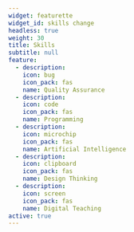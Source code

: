 ```yaml
---
widget: featurette
widget_id: skills change
headless: true
weight: 30
title: Skills
subtitle: null
feature:
  - description: 
    icon: bug
    icon_pack: fas
    name: Quality Assurance
  - description: 
    icon: code
    icon_pack: fas
    name: Programming
  - description:
    icon: microchip
    icon_pack: fas
    name: Artificial Intelligence
  - description:
    icon: clipboard
    icon_pack: fas
    name: Design Thinking
  - description:
    icon: screen
    icon_pack: fas
    name: Digital Teaching   
active: true
---
```




